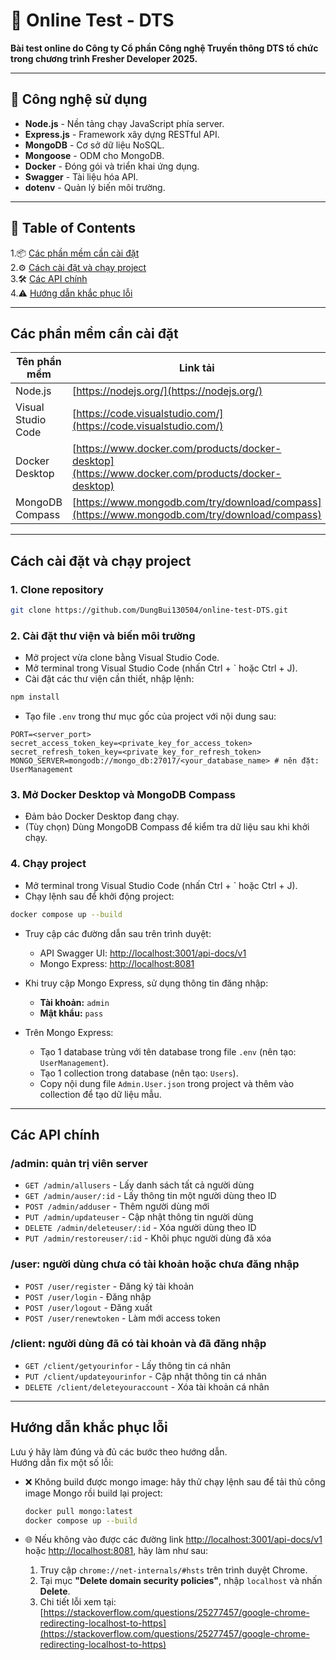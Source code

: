 # 🧪 Online Test - DTS 

**Bài test online do Công ty Cổ phần Công nghệ Truyền thông DTS tổ chức trong chương trình Fresher Developer 2025.**

---

## 🚀 Công nghệ sử dụng

- **Node.js** - Nền tảng chạy JavaScript phía server.
- **Express.js** - Framework xây dựng RESTful API.
- **MongoDB** - Cơ sở dữ liệu NoSQL.
- **Mongoose** - ODM cho MongoDB.
- **Docker** - Đóng gói và triển khai ứng dụng.
- **Swagger** - Tài liệu hóa API.
- **dotenv** - Quản lý biến môi trường.

---

## 📑 Table of Contents

1.📦 [Các phần mềm cần cài đặt](#các-phần-mềm-cần-cài-đặt)  
2.⚙️ [Cách cài đặt và chạy project](#cách-cài-đặt-và-chạy-project)  
3.🛠️ [Các API chính](#các-api-chính)  
4.⚠️ [Hướng dẫn khắc phục lỗi](#hướng-dẫn-khắc-phục-lỗi)  

---

## Các phần mềm cần cài đặt

| Tên phần mềm      | Link tải                                                 |
|-------------------|----------------------------------------------------------|
| Node.js           | [https://nodejs.org/](https://nodejs.org/)               |
| Visual Studio Code| [https://code.visualstudio.com/](https://code.visualstudio.com/) |
| Docker Desktop    | [https://www.docker.com/products/docker-desktop](https://www.docker.com/products/docker-desktop) |
| MongoDB Compass   | [https://www.mongodb.com/try/download/compass](https://www.mongodb.com/try/download/compass) |

---

## Cách cài đặt và chạy project

### 1. Clone repository
```bash
git clone https://github.com/DungBui130504/online-test-DTS.git
```

### 2. Cài đặt thư viện và biến môi trường

- Mở project vừa clone bằng Visual Studio Code.
- Mở terminal trong Visual Studio Code (nhấn Ctrl + ` hoặc Ctrl + J).
- Cài đặt các thư viện cần thiết, nhập lệnh:
```bash
npm install
```

- Tạo file `.env` trong thư mục gốc của project với nội dung sau:
```env
PORT=<server_port>
secret_access_token_key=<private_key_for_access_token>
secret_refresh_token_key=<private_key_for_refresh_token>
MONGO_SERVER=mongodb://mongo_db:27017/<your_database_name> # nên đặt: UserManagement
```

### 3. Mở Docker Desktop và MongoDB Compass

- Đảm bảo Docker Desktop đang chạy.
- (Tùy chọn) Dùng MongoDB Compass để kiểm tra dữ liệu sau khi khởi chạy.

### 4. Chạy project

- Mở terminal trong Visual Studio Code (nhấn Ctrl + ` hoặc Ctrl + J).
- Chạy lệnh sau để khởi động project:
```bash
docker compose up --build
```

- Truy cập các đường dẫn sau trên trình duyệt:
  - API Swagger UI: [http://localhost:3001/api-docs/v1](http://localhost:3001/api-docs/v1)
  - Mongo Express: [http://localhost:8081](http://localhost:8081)

- Khi truy cập Mongo Express, sử dụng thông tin đăng nhập:
  - **Tài khoản:** `admin`
  - **Mật khẩu:** `pass`

- Trên Mongo Express:
  - Tạo 1 database trùng với tên database trong file `.env` (nên tạo: `UserManagement`).
  - Tạo 1 collection trong database (nên tạo: `Users`).
  - Copy nội dung file `Admin.User.json` trong project và thêm vào collection để tạo dữ liệu mẫu.

---

## Các API chính

### /admin: quản trị viên server
- `GET /admin/allusers` - Lấy danh sách tất cả người dùng
- `GET /admin/auser/:id` - Lấy thông tin một người dùng theo ID
- `POST /admin/adduser` - Thêm người dùng mới
- `PUT /admin/updateuser` - Cập nhật thông tin người dùng
- `DELETE /admin/deleteuser/:id` - Xóa người dùng theo ID
- `PUT /admin/restoreuser/:id` - Khôi phục người dùng đã xóa

### /user: người dùng chưa có tài khoản hoặc chưa đăng nhập
- `POST /user/register` - Đăng ký tài khoản
- `POST /user/login` - Đăng nhập
- `POST /user/logout` - Đăng xuất
- `POST /user/renewtoken` - Làm mới access token

### /client: người dùng đã có tài khoản và đã đăng nhập
- `GET /client/getyourinfor` - Lấy thông tin cá nhân
- `PUT /client/updateyourinfor` - Cập nhật thông tin cá nhân
- `DELETE /client/deleteyouraccount` - Xóa tài khoản cá nhân

---

## Hướng dẫn khắc phục lỗi

Lưu ý hãy làm đúng và đủ các bước theo hướng dẫn.  
Hướng dẫn fix một số lỗi:

- ❌ Không build được mongo image: hãy thử chạy lệnh sau để tải thủ công image Mongo rồi build lại project:
  ```bash
  docker pull mongo:latest
  docker compose up --build
  ```

- 🌐 Nếu không vào được các đường link [http://localhost:3001/api-docs/v1](http://localhost:3001/api-docs/v1) hoặc [http://localhost:8081](http://localhost:8081), hãy làm như sau:
  1. Truy cập `chrome://net-internals/#hsts` trên trình duyệt Chrome.
  2. Tại mục **"Delete domain security policies"**, nhập `localhost` và nhấn **Delete**.
  3. Chi tiết lỗi xem tại: [https://stackoverflow.com/questions/25277457/google-chrome-redirecting-localhost-to-https](https://stackoverflow.com/questions/25277457/google-chrome-redirecting-localhost-to-https)
